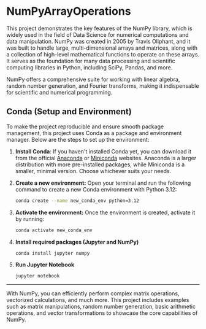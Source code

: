 # NumPyArrayOperations

This project demonstrates the key features of the NumPy library, which is widely used in the field of Data Science for numerical computations and data manipulation. NumPy was created in 2005 by Travis Oliphant, and it was built to handle large, multi-dimensional arrays and matrices, along with a collection of high-level mathematical functions to operate on these arrays. It serves as the foundation for many data processing and scientific computing libraries in Python, including SciPy, Pandas, and more.

NumPy offers a comprehensive suite for working with linear algebra, random number generation, and Fourier transforms, making it indispensable for scientific and numerical programming.

## Conda (Setup and Environment)

To make the project reproducible and ensure smooth package management, this project uses Conda as a package and environment manager. Below are the steps to set up the environment:


1. **Install Conda**:
If you haven't installed Conda yet, you can download it from the official [Anaconda](https://www.anaconda.com/products/individual) or [Miniconda](https://docs.conda.io/en/latest/miniconda.html) websites. Anaconda is a larger distribution with more pre-installed packages, while Miniconda is a smaller, minimal version. Choose whichever suits your needs.

2. **Create a new environment:** Open your terminal and run the following command to create a new Conda environment with Python 3.12:

    ```bash
    conda create --name new_conda_env python=3.12
    ```

3. **Activate the environment:** Once the environment is created, activate it by running:

    ```bash
    conda activate new_conda_env
    ```

4. **Install required packages (Jupyter and NumPy)**

    ```bash
    conda install jupyter numpy
    ```

5. **Run Jupyter Notebook**

    ```bash
    jupyter notebook
    ```

***

With NumPy, you can efficiently perform complex matrix operations, vectorized calculations, and much more. This project includes examples such as matrix manipulations, random number generation, basic arithmetic operations, and vector transformations to showcase the core capabilities of NumPy.